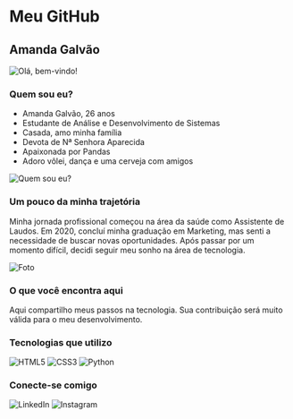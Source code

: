 # Meu GitHub

## Amanda Galvão
![Olá, bem-vindo!](Imagens/ola-bem-vindo.png)

### Quem sou eu?
- Amanda Galvão, 26 anos
- Estudante de Análise e Desenvolvimento de Sistemas
- Casada, amo minha família
- Devota de Nª Senhora Aparecida
- Apaixonada por Pandas
- Adoro vôlei, dança e uma cerveja com amigos

![Quem sou eu?](Imagens/quem-sou-eu.png)

### Um pouco da minha trajetória
Minha jornada profissional começou na área da saúde como Assistente de Laudos. Em 2020, concluí minha graduação em Marketing, mas senti a necessidade de buscar novas oportunidades. Após passar por um momento difícil, decidi seguir meu sonho na área de tecnologia.

![Foto](Imagens/amanda-foto.png)

### O que você encontra aqui
Aqui compartilho meus passos na tecnologia. Sua contribuição será muito válida para o meu desenvolvimento.

### Tecnologias que utilizo
![HTML5](Imagens/logo-html.png)
![CSS3](Imagens/logo-css.png)
![Python](Imagens/logo-python.png)

### Conecte-se comigo
![LinkedIn](Imagens/logo-linkedin.png)
![Instagram](Imagens/logo-instagram.png)

